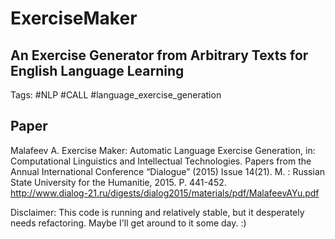 # ExerciseMaker
## An Exercise Generator from Arbitrary Texts for English Language Learning 

Tags: #NLP #CALL #language_exercise_generation

## Paper
Malafeev A. Exercise Maker: Automatic Language Exercise Generation, in: Computational Linguistics and Intellectual Technologies. Papers from the Annual International Conference “Dialogue” (2015) Issue 14(21). M. : Russian State University for the Humanitie, 2015. P. 441-452.  
http://www.dialog-21.ru/digests/dialog2015/materials/pdf/MalafeevAYu.pdf

Disclaimer: This code is running and relatively stable, but it desperately needs refactoring. Maybe I'll get around to it some day. :)
